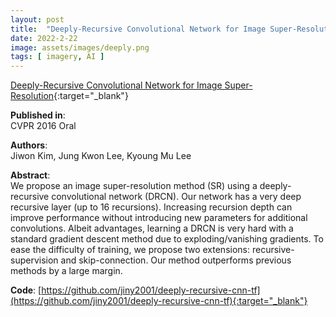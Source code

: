 ```yaml
---
layout: post
title:  "Deeply-Recursive Convolutional Network for Image Super-Resolution"
date: 2022-2-22
image: assets/images/deeply.png
tags: [ imagery, AI ]
---
```


[Deeply-Recursive Convolutional Network for Image Super-Resolution](https://arxiv.org/pdf/1511.04491.pdf){:target="_blank"}  

**Published in**:   
CVPR 2016 Oral

**Authors**:   
Jiwon Kim, Jung Kwon Lee, Kyoung Mu Lee

**Abstract**:   
We propose an image super-resolution method (SR) using a deeply-recursive convolutional network (DRCN). Our network has a very deep recursive layer (up to 16 recursions). Increasing recursion depth can improve performance without introducing new parameters for additional convolutions. Albeit advantages, learning a DRCN is very hard with a standard gradient descent method due to exploding/vanishing gradients. To ease the difficulty of training, we propose two extensions: recursive-supervision and skip-connection. Our method outperforms previous methods by a large margin. 

**Code**:
[https://github.com/jiny2001/deeply-recursive-cnn-tf](https://github.com/jiny2001/deeply-recursive-cnn-tf){:target="_blank"}